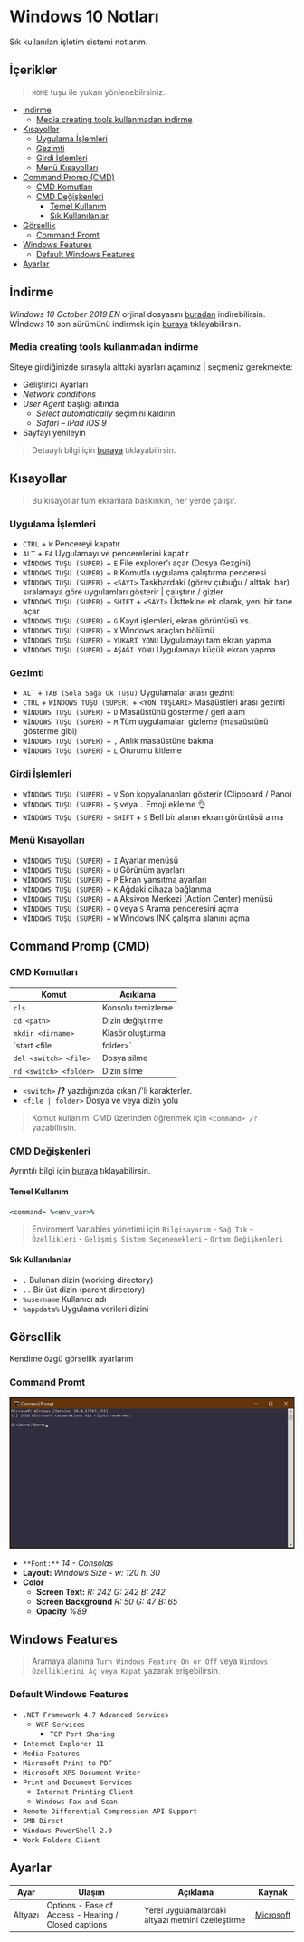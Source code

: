 # Windows 10 Notları <!-- omit in toc -->

Sık kullanılan işletim sistemi notlarım.

## İçerikler <!-- omit in toc -->

> `HOME` tuşu ile yukarı yönlenebilrsiniz.

- [İndirme](#i%CC%87ndirme)
  - [Media creating tools kullanmadan indirme](#media-creating-tools-kullanmadan-indirme)
- [Kısayollar](#k%C4%B1sayollar)
  - [Uygulama İşlemleri](#uygulama-i%CC%87%C5%9Flemleri)
  - [Gezimti](#gezimti)
  - [Girdi İşlemleri](#girdi-i%CC%87%C5%9Flemleri)
  - [Menü Kısayolları](#men%C3%BC-k%C4%B1sayollar%C4%B1)
- [Command Promp (CMD)](#command-promp-cmd)
  - [CMD Komutları](#cmd-komutlar%C4%B1)
  - [CMD Değişkenleri](#cmd-de%C4%9Fi%C5%9Fkenleri)
    - [Temel Kullanım](#temel-kullan%C4%B1m)
    - [Sık Kullanılanlar](#s%C4%B1k-kullan%C4%B1lanlar)
- [Görsellik](#g%C3%B6rsellik)
  - [Command Promt](#command-promt)
- [Windows Features](#windows-features)
  - [Default Windows Features](#default-windows-features)
- [Ayarlar](#ayarlar)

## İndirme

*Windows 10 October 2019 EN* orjinal dosyasını [buradan](https://drive.google.com/open?id=1uzLjabuUUVYaOuRM2f5fX4HtHrb9XMgI) indirebilirsin.
Wİndows 10 son sürümünü indirmek için [buraya](https://www.microsoft.com/tr-tr/software-download/windows10) tıklayabilirsin.

### Media creating tools kullanmadan indirme

Siteye girdiğinizde sırasıyla alttaki ayarları açamınız | seçmeniz gerekmekte:

* Geliştirici Ayarları
* *Network conditions*
* *User Agent* başlığı altında
  * *Select automatically* seçimini kaldırın
  * *Safari – iPad iOS 9*
* Sayfayı yenileyin

> Detaaylı bilgi için [buraya](https://pureinfotech.com/download-windows-10-iso-without-media-creation-tool/) tıklayabilirsin.

## Kısayollar

> Bu kısayollar tüm ekranlara baskınkın, her yerde çalışır.

### Uygulama İşlemleri

* `CTRL` + `W` Pencereyi kapatır
* `ALT` + `F4` Uygulamayı ve pencerelerini kapatır
* `WİNDOWS TUŞU (SUPER)` + `E` File explorer'ı açar (Dosya Gezgini)
* `WİNDOWS TUŞU (SUPER)` + `R` Komutla uygulama çalıştırma penceresi
* `WİNDOWS TUŞU (SUPER)` + `<SAYI>` Taskbardaki (görev çubuğu / alttaki bar) sıralamaya göre uygulamları gösterir | çalıştırır / gizler
* `WİNDOWS TUŞU (SUPER)` + `SHIFT` + `<SAYI>` Üsttekine ek olarak, yeni bir tane açar
* `WİNDOWS TUŞU (SUPER)` + `G` Kayıt işlemleri, ekran görüntüsü vs.
* `WİNDOWS TUŞU (SUPER)` + `X` Windows araçları bölümü
* `WİNDOWS TUŞU (SUPER)` + `YUKARI YONU` Uygulamayı tam ekran yapma
* `WİNDOWS TUŞU (SUPER)` + `AŞAĞI YONU` Uygulamayı küçük ekran yapma

### Gezimti

* `ALT` + `TAB (Sola Sağa Ok Tuşu)` Uygulamalar arası gezinti
* `CTRL` + `WİNDOWS TUŞU (SUPER)` + `<YON TUŞLARI>` Masaüstleri arası gezinti
* `WİNDOWS TUŞU (SUPER)` + `D` Masaüstünü gösterme / geri alam
* `WİNDOWS TUŞU (SUPER)` + `M` Tüm uygulamaları gizleme (masaüstünü gösterme gibi)
* `WİNDOWS TUŞU (SUPER)` + `,` Anlık masaüstüne bakma
* `WİNDOWS TUŞU (SUPER)` + `L` Oturumu kitleme

### Girdi İşlemleri

* `WİNDOWS TUŞU (SUPER)` + `V` Son kopyalananları gösterir (Clipboard / Pano)
* `WİNDOWS TUŞU (SUPER)` + `Ş` veya `.` Emoji ekleme 👌
* `WİNDOWS TUŞU (SUPER)` + `SHIFT` + `S` Bell bir alanın ekran görüntüsü alma

### Menü Kısayolları

* `WİNDOWS TUŞU (SUPER)` + `I` Ayarlar menüsü
* `WİNDOWS TUŞU (SUPER)` + `U` Görünüm ayarları
* `WİNDOWS TUŞU (SUPER)` + `P` Ekran yansıtma ayarları
* `WİNDOWS TUŞU (SUPER)` + `K` Ağdaki cihaza bağlanma
* `WİNDOWS TUŞU (SUPER)` + `A` Aksiyon Merkezi (Action Center) menüsü
* `WİNDOWS TUŞU (SUPER)` + `Q` veya `S` Arama penceresini açma
* `WİNDOWS TUŞU (SUPER)` + `W` Windows INK çalışma alanını açma

## Command Promp (CMD)

### CMD Komutları

| Komut | Açıklama |
|-------|----------|
| `cls` | Konsolu temizleme |
| `cd <path>` | Dizin değiştirme |
| `mkdir <dirname>` | Klasör oluşturma |
| `start <file | folder>` | Dosya veya dizin açma |
| `del <switch> <file>` | Dosya silme |
| `rd <switch> <folder>` | Dizin silme |

* `<switch>` **/?** yazdığınızda çıkan /'li karakterler.
* `<file | folder>` Dosya ve veya dizin yolu

> Komut kullanımı CMD üzerinden öğrenmek için `<command> /?` yazabilirsin.

### CMD Değişkenleri

Ayrıntılı bilgi için [buraya](https://ss64.com/nt/syntax-variables.html) tıklayabilirsin.

#### Temel Kullanım

```cmd
<command> %<env_var>%
```

> Enviroment Variables yönetimi için `Bilgisayarım` - `Sağ Tık` - `Özellikleri` - `Gelişmiş Sistem Seçenenekleri` - `Ortam Değişkenleri`

#### Sık Kullanılanlar

* `.` Bulunan dizin (working directory)
* `..` Bir üst dizin (parent directory)
* `%username` Kullanıcı adı
* `%appdata%` Uygulama verileri dizini

## Görsellik

Kendime özgü görsellik ayarlarım

### Command Promt

![cmd](../images/cmd.png)

* `**Font:**` *14 - Consolas*
* **Layout:** *Windows Size - w: 120 h: 30*
* **Color**
  * **Screen Text:** *R: 242 G: 242 B: 242*
  * **Screen Background** *R: 50 G: 47 B: 65*
  * **Opacity** *%89*
  
## Windows Features

> Aramaya alanına `Turn Windows Feature On or Off` veya `Windows Özelliklerini Aç veya Kapat` yazarak erişebilirsin.

### Default Windows Features

* `.NET Framework 4.7 Advanced Services`
  * `WCF Services`
    * `TCP Port Sharing`
* `Internet Explorer 11`
* `Media Features`
* `Microsoft Print to PDF`
* `Microsoft XPS Document Writer`
* `Print and Document Services`
  * `Internet Printing Client`
  * `Windows Fax and Scan`
* `Remote Differential Compression API Support`
* `SMB Direct`
* `Windows PowerShell 2.0`
* `Work Folders Client`

## Ayarlar

| Ayar | Ulaşım | Açıklama | Kaynak |
|------|--------|----------|--------|
| Altyazı | Options - Ease of Access -  Hearing / Closed captions | Yerel uygulamalardaki altyazı metnini özelleştirme | [Microsoft](https://support.microsoft.com/en-us/help/3078107/closed-captions-in-movies-tv-content-on-windows-10)